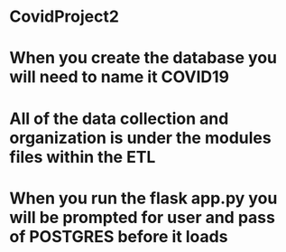 # CovidProject2


# When you create the database you will need to name it COVID19

# All of the data collection and organization is under the modules files within the ETL

# When you run the flask app.py you will be prompted for user and pass of POSTGRES before it loads

